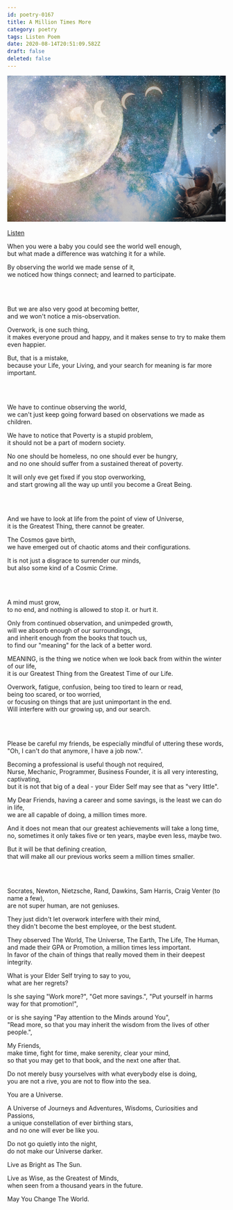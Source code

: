 ```yaml
---
id: poetry-0167
title: A Million Times More
category: poetry
tags: Listen Poem
date: 2020-08-14T20:51:09.582Z
draft: false
deleted: false
---
```


![Illustration](image/poetry-0167-illustration.jpg)

[Listen](audio/poetry-0167.mp3)

When you were a baby you could see the world well enough,<br>
but what made a difference was watching it for a while.

By observing the world we made sense of it,<br>
we noticed how things connect; and learned to participate.

<br><br>

But we are also very good at becoming better,<br>
and we won't notice a mis-observation.

Overwork, is one such thing,<br>
it makes everyone proud and happy, and it makes sense to try to make them even happier.

But, that is a mistake,<br>
because your Life, your Living, and your search for meaning is far more important.

<br><br>

We have to continue observing the world,<br>
we can't just keep going forward based on observations we made as children.

We have to notice that Poverty is a stupid problem,<br>
it should not be a part of modern society.

No one should be homeless, no one should ever be hungry,<br>
and no one should suffer from a sustained thereat of poverty.

It will only eve get fixed if you stop overworking,<br>
and start growing all the way up until you become a Great Being.

<br><br>

And we have to look at life from the point of view of Universe,<br>
it is the Greatest Thing, there cannot be greater.

The Cosmos gave birth,<br>
we have emerged out of chaotic atoms and their configurations.

It is not just a disgrace to surrender our minds,<br>
but also some kind of a Cosmic Crime.

<br><br>

A mind must grow,<br>
to no end, and nothing is allowed to stop it. or hurt it.

Only from continued observation, and unimpeded growth,<br>
will we absorb enough of our surroundings,<br>
and inherit enough from the books that touch us,<br>
to find our "meaning" for the lack of a better word.

MEANING, is the thing we notice when we look back from within the winter of our life,<br>
it is our Greatest Thing from the Greatest Time of our Life.

Overwork, fatigue, confusion, being too tired to learn or read,<br>
being too scared, or too worried,<br>
or focusing on things that are just unimportant in the end.<br>
Will interfere with our growing up, and our search.

<br><br>

Please be careful my friends, be especially mindful of uttering these words,<br>
"Oh, I can't do that anymore, I have a job now.".

Becoming a professional is useful though not required,<br>
Nurse, Mechanic, Programmer, Business Founder, it is all very interesting, captivating,<br>
but it is not that big of a deal - your Elder Self may see that as "very little".

My Dear Friends, having a career and some savings, is the least we can do in life,<br>
we are all capable of doing, a million times more.

And it does not mean that our greatest achievements will take a long time,<br>
no, sometimes it only takes five or ten years, maybe even less, maybe two.

But it will be that defining creation,<br>
that will make all our previous works seem a million times smaller.

<br><br>

Socrates, Newton, Nietzsche, Rand, Dawkins, Sam Harris, Craig Venter (to name a few),<br>
are not super human, are not geniuses.

They just didn't let overwork interfere with their mind,<br>
they didn't become the best employee, or the best student.

They observed The World, The Universe, The Earth, The Life, The Human,<br>
and made their GPA or Promotion, a million times less important.<br>
In favor of the chain of things that really moved them in their deepest integrity.

What is your Elder Self trying to say to you,<br>
what are her regrets?

Is she saying "Work more?", "Get more savings.", "Put yourself in harms way for that promotion!",

or is she saying "Pay attention to the Minds around You",<br>
"Read more, so that you may inherit the wisdom from the lives of other people.",

My Friends,<br>
make time, fight for time, make serenity, clear your mind,<br>
so that you may get to that book, and the next one after that.

Do not merely busy yourselves with what everybody else is doing,<br>
you are not a rive, you are not to flow into the sea.

You are a Universe.

A Universe of Journeys and Adventures, Wisdoms, Curiosities and Passions,<br>
a unique constellation of ever birthing stars,<br>
and no one will ever be like you.

Do not go quietly into the night,<br>
do not make our Universe darker.

Live as Bright as The Sun.

Live as Wise, as the Greatest of Minds,<br>
when seen from a thousand years in the future.

May You Change The World.
